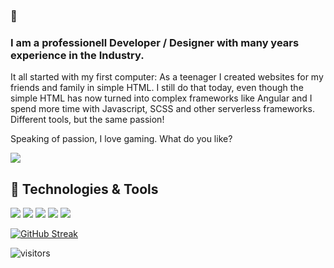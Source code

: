 ### 👋
### I am a professionell Developer / Designer with many years experience in the Industry.

It all started with my first computer: As a teenager I created websites for my friends and family in simple HTML. I still do that today, even though the simple HTML has now turned into complex frameworks like Angular and I spend more time with Javascript, SCSS and other serverless frameworks. Different tools, but the same passion! 

Speaking of passion, I love gaming. What do you like?


<img src="https://media-exp1.licdn.com/dms/image/C4D16AQHSaRwoTEsXZQ/profile-displaybackgroundimage-shrink_200_800/0/1625489346659?e=1669852800&v=beta&t=IxiiJQzgvF5xJvMI1uYnkR2AN5FzKt_HYoOjxd3cjpw" >


## 🔧 Technologies & Tools

![](https://img.shields.io/badge/MAC-OS-informational?style=flat&logo=apple&logoColor=white&color=6aa6f8)
![](https://img.shields.io/badge/Editor-VS_Code-informational?style=flat&logo=visual-studio-code&logoColor=white&color=6aa6f8)
![](https://img.shields.io/badge/Code-JavaScript-informational?style=flat&logo=javascript&logoColor=white&color=6aa6f8)
![](https://img.shields.io/badge/Code-Angular-informational?style=flat&logo=angular&logoColor=white&color=6aa6f8)
![](https://img.shields.io/badge/Shell-Bash-informational?style=flat&logo=gnu-bash&logoColor=white&color=6aa6f8)





[![GitHub Streak](https://github-readme-streak-stats.herokuapp.com/?user=kevinrodd&theme=dark)](https://git.io/streak-stats)

![visitors](https://visitor-badge-reloaded.herokuapp.com/badge?page_id=kevinrodd&color=00cf00)



